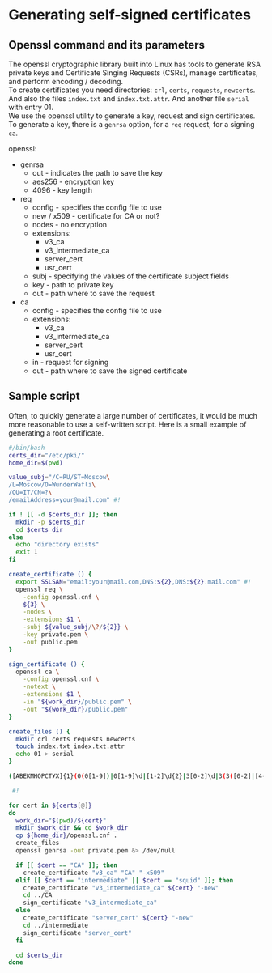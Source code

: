 # Generating self-signed certificates    
## Openssl command and its parameters     
The openssl cryptographic library built into Linux has tools to generate RSA private keys and Certificate Singing Requests (CSRs), manage certificates, and perform encoding / decoding.    
To create certificates you need directories: `crl`, `certs`, `requests`, `newcerts`. And also the files `index.txt` and `index.txt.attr`. And another file `serial` with entry 01.    
We use the openssl utility to generate a key, request and sign certificates. To generate a key, there is a `genrsa` option, for a `req` request, for a signing `ca`.    

openssl:
+ genrsa
    + out - indicates the path to save the key
    + aes256 - encryption key
    + 4096 - key length
+ req
    + config - specifies the config file to use
    + new / x509 -  certificate for CA or not?
    + nodes - no encryption
    + extensions:
        + v3_ca
        + v3_intermediate_ca
        + server_cert
		+ usr_cert
    + subj - specifying the values of the certificate subject fields
    + key - path to private key
    + out - path where to save the request
+ ca
    + config - specifies the config file to use
    + extensions:
        + v3_ca
        + v3_intermediate_ca
        + server_cert
		+ usr_cert
    + in - request for signing
    + out - path where to save the signed certificate    

## Sample script    
Often, to quickly generate a large number of certificates, it would be much more reasonable to use a self-written script. Here is a small example of generating a root certificate.    
```bash
#/bin/bash
certs_dir="/etc/pki/"
home_dir=$(pwd)

value_subj="/C=RU/ST=Moscow\
/L=Moscow/O=WunderWafli\
/OU=IT/CN=?\
/emailAddress=your@mail.com" #!

if ! [[ -d $certs_dir ]]; then
  mkdir -p $certs_dir
  cd $certs_dir
else
  echo "directory exists"
  exit 1
fi

create_certificate () {
  export SSLSAN="email:your@mail.com,DNS:${2},DNS:${2}.mail.com" #!
  openssl req \
    -config openssl.cnf \
    ${3} \
    -nodes \
    -extensions $1 \
    -subj ${value_subj/\?/${2}} \
    -key private.pem \
    -out public.pem
}

sign_certificate () {
  openssl ca \
    -config openssl.cnf \
    -notext \
    -extensions $1 \
    -in "${work_dir}/public.pem" \
    -out "${work_dir}/public.pem"
}

create_files () {
  mkdir crl certs requests newcerts
  touch index.txt index.txt.attr
  echo 01 > serial
}

([АВЕКМНОРСТУХ]{1}(0(0[1-9])|0[1-9]\d|[1-2]\d{2}|3[0-2]\d|3(3([0-2]|[4-9]))|3[4-9]\d|[4-9]\d{2})[АВЕКМНОРСТУХ]{2}(77[7]?|97|99|177|197|199|799){1})|([АВЕМНОРСТУХ](333)[АВЕКМНОРСТУХ]{2}(77[7]?|97|99|177|197|199|799))|([К](333)[АВЕКМНОРСТУХ]{2}(77|97|99|177|197|199|799))

 #!

for cert in ${certs[@]}
do
  work_dir="$(pwd)/${cert}"
  mkdir $work_dir && cd $work_dir
  cp ${home_dir}/openssl.cnf .
  create_files
  openssl genrsa -out private.pem &> /dev/null

  if [[ $cert == "CA" ]]; then
    create_certificate "v3_ca" "CA" "-x509"
  elif [[ $cert == "intermediate" || $cert == "squid" ]]; then
    create_certificate "v3_intermediate_ca" ${cert} "-new"
    cd ../CA
    sign_certificate "v3_intermediate_ca"
  else
    create_certificate "server_cert" ${cert} "-new"
    cd ../intermediate
    sign_certificate "server_cert"
  fi

  cd $certs_dir
done
```
